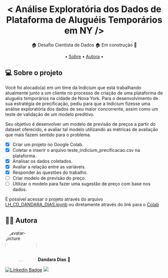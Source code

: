 <h1 align="center">< Análise Exploratória dos Dados de Plataforma de Aluguéis Temporários em NY /></h1>

<p align="center">🏠 Desafio Cientista de Dados 🏠 Em construção 🚧</p>

<p align="center">
• <a href="#-sobre-o-projeto">Sobre</a> •
 <a href="#%EF%B8%8F-autora">Autora</a> •
</p>

## 💻 Sobre o projeto

Você foi alocado(a) em um time da Indicium que está trabalhando atualmente junto a um cliente no processo de criação de uma plataforma de aluguéis temporários na cidade de Nova York. Para o desenvolvimento de sua estratégia de precificação, pediu para que a Indicium fizesse uma análise exploratória dos dados de seu maior concorrente, assim como um teste de validação de um modelo preditivo.

Seu objetivo é desenvolver um modelo de previsão de preços a partir do dataset oferecido, e avaliar tal modelo utilizando as métricas de avaliação que mais fazem sentido para o problema.

- [x] Criar um projeto no Google Colab.
- [x] Coletar e inserir o arquivo teste_indicium_precificacao.csv na plataforma.
- [x] Analisar os dados coletados.
- [x] Avaliar a relação entre as variáveis.
- [x] Responder às questões do trabalho.
- [ ] Criar modelo de previsão do preço.
- [ ] Utilizar o modelo para fazer uma sugestão de preço com base nos dados.

É possível acessar o projeto através do arquivo [LH_CD_DANDARA_DIAS.ipynb](https://github.com/dandara-dias/lighthouse/blob/main/LH_CD_DANDARA_DIAS.ipynb) ou diretamente através do link para o [Colab](https://colab.research.google.com/drive/1zlmwulEzYo4SH9CZXcLKcUZS6vcyA2pv?usp=sharing)

## 🦸‍♀️ Autora

 <img style="border-radius: 50%;" src="https://avatars.githubusercontent.com/u/85723209?v=4" width="100px;" alt="avatar-picture"/>
 <b>Dandara Dias</b> 🎀
 
[![Linkedin Badge](https://img.shields.io/badge/-LinkedIn-%230077B5?style=for-the-badge&logo=linkedin&logoColor=white&link=https://www.linkedin.com/in/dandara-dias/)](https://www.linkedin.com/in/dandara-dias/) 
<a href = "mailto:dandaradias.contato@gmail.com"><img src="https://img.shields.io/badge/-Gmail-%23333?style=for-the-badge&logo=gmail&logoColor=white" target="_blank"></a>
